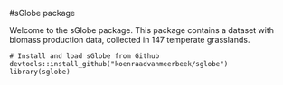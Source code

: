 #sGlobe package

Welcome to the sGlobe package. This package contains a dataset with biomass production data, collected in 147 temperate grasslands.

```{r}
# Install and load sGlobe from Github
devtools::install_github("koenraadvanmeerbeek/sglobe")
library(sglobe)
```
